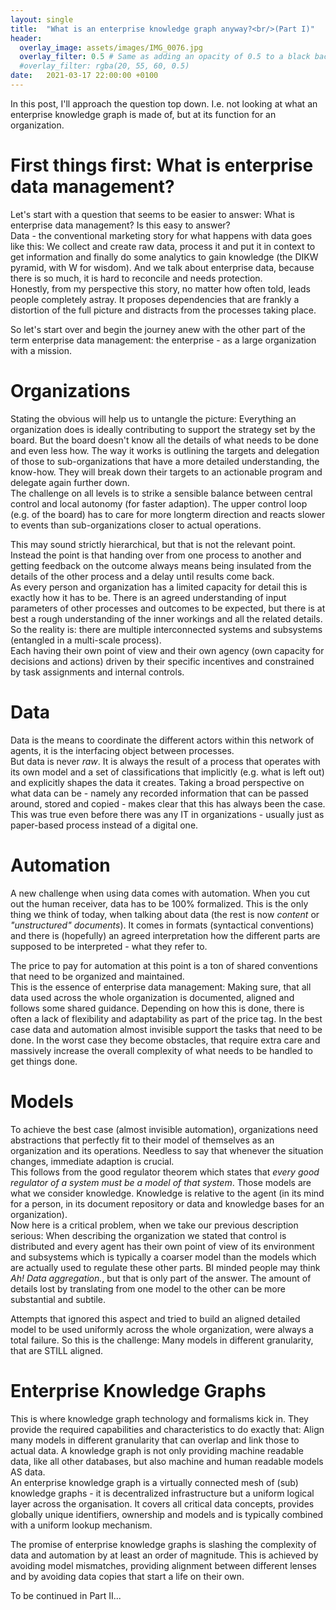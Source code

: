 ```yaml
---
layout: single
title:  "What is an enterprise knowledge graph anyway?<br/>(Part I)"
header:
  overlay_image: assets/images/IMG_0076.jpg
  overlay_filter: 0.5 # Same as adding an opacity of 0.5 to a black background
  #overlay_filter: rgba(20, 55, 60, 0.5)
date:   2021-03-17 22:00:00 +0100
---
```



In this post, I'll approach the question top down.
I.e. not looking at what an enterprise knowledge graph is made of,
but at its function for an organization.

# First things first: What is enterprise data management?

Let's start with a question that seems to be easier to answer: What is enterprise data management?
Is this easy to answer?<br/>
Data - the conventional marketing story for what happens with data goes like this:
We collect and create raw data, process it and put it in context to get information and finally do some analytics to gain knowledge (the DIKW pyramid, with W for wisdom).
And we talk about enterprise data, because there is so much, it is hard to reconcile and needs protection.<br/>
Honestly, from my perspective this story, no matter how often told, leads people completely astray. It proposes dependencies that are frankly a distortion of the full picture and distracts from the processes taking place.

So let's start over and begin the journey anew with the other part of the term enterprise data management:
the enterprise - as a large organization with a mission.

# Organizations

Stating the obvious will help us to untangle the picture:
Everything an organization does is ideally contributing to support the strategy set by the board. But the board doesn't know all the details of what needs to be done and even less how. The way it works is outlining the targets and delegation of those to sub-organizations that have a more detailed understanding, the know-how. They will break down their targets to an actionable program and delegate again further down.<br/>
The challenge on all levels is to strike a sensible balance between central control and local autonomy (for faster adaption). The upper control loop (e.g. of the board) has to care for more longterm direction and reacts slower to events than sub-organizations closer to actual operations.

This may sound strictly hierarchical, but that is not the relevant point. Instead the point is that handing over from one process to another and getting feedback on the outcome always means being insulated from the details of the other process and a delay until results come back.<br/>
As every person and organization has a limited capacity for detail this is exactly how it has to be. There is an agreed understanding of input parameters of other processes and outcomes to be expected, but there is at best a rough understanding of the inner workings and all the related details.
So the reality is: there are multiple interconnected systems and subsystems (entangled in a multi-scale process).<br/>
Each having their own point of view and their own agency (own capacity for decisions and actions) driven by their specific incentives and constrained by task assignments and internal controls.

# Data

Data is the means to coordinate the different actors within this network of agents, it is the interfacing object between processes.<br/>
But data is never _raw_. It is always the result of a process that operates with its own model and a set of classifications that implicitly (e.g. what is left out) and explicitly shapes the data it creates.
Taking a broad perspective on what data can be - namely any recorded information that can be passed around, stored and copied - makes clear that this has always been the case. This was true even before there was any IT in organizations - usually just as paper-based process instead of a digital one.

# Automation

A new challenge when using data comes with automation. When you cut out the human receiver, data has to be 100% formalized.
This is the only thing we think of today, when talking about data (the rest is now _content_ or _"unstructured" documents_).
It comes in formats (syntactical conventions) and there is (hopefully) an agreed interpretation how the different parts are supposed to be interpreted - what they refer to.

The price to pay for automation at this point is a ton of shared conventions that need to be organized and maintained.<br/>
This is the essence of enterprise data management:
Making sure, that all data used across the whole organization is documented, aligned and follows some shared guidance. Depending on how this is done, there is often a lack of flexibility and adaptability as part of the price tag.
In the best case data and automation almost invisible support the tasks that need to be done. In the worst case they become obstacles, that require extra care and massively increase the overall complexity of what needs to be handled to get things done.

# Models

To achieve the best case (almost invisible automation), organizations need abstractions that perfectly fit to their model of themselves as an organization and its operations. Needless to say that whenever the situation changes, immediate adaption is crucial.<br/>
This follows from the good regulator theorem which states that _every good regulator of a system must be a model of that system_.
Those models are what we consider knowledge.
Knowledge is relative to the agent (in its mind for a person, in its document repository or data and knowledge bases for an organization).<br/>
Now here is a critical problem, when we take our previous description serious:
When describing the organization we stated that control is distributed and every agent has their own point of view of its environment and subsystems which is typically a coarser model than the models which are actually used to regulate these other parts. BI minded people may think _Ah! Data aggregation._, but that is only part of the answer. The amount of details lost by translating from one model to the other can be more substantial and subtile.

Attempts that ignored this aspect and tried to build an aligned detailed model to be used uniformly across the whole organization, were always a total failure.
So this is the challenge: Many models in different granularity, that are STILL aligned.

# Enterprise Knowledge Graphs

This is where knowledge graph technology and formalisms kick in. They provide the required capabilities and characteristics to do exactly that:
Align many models in different granularity that can overlap and link those to actual data. A knowledge graph is not only providing machine readable data, like all other databases, but also machine and human readable models AS data. <br/>
An enterprise knowledge graph is a virtually connected mesh of (sub) knowledge graphs - it is decentralized infrastructure but a uniform logical layer across
the organisation. It covers all critical data concepts, provides globally unique identifiers, ownership and models and is typically combined with a uniform lookup mechanism.

The promise of enterprise knowledge graphs is slashing the complexity of data and automation by at least an order of magnitude. This is achieved by avoiding model mismatches, providing alignment between different lenses and by avoiding data copies that start a life on their own.

To be continued in Part II...
